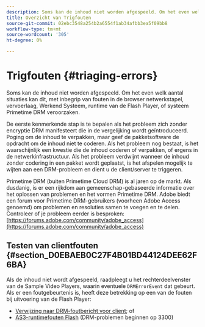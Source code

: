 ```yaml
---
description: Soms kan de inhoud niet worden afgespeeld. Om het even welk aantal situaties kan dit, met inbegrip van fouten in de browser netwerkstapel, vervoerlaag, Werkend Systeem, runtime van de Flash Player, of systeem Primetime DRM veroorzaken.
title: Overzicht van Trigfouten
source-git-commit: 02ebc3548a254b2a6554f1ab34afbb3ea5f09bb8
workflow-type: tm+mt
source-wordcount: '305'
ht-degree: 0%

---
```


# Trigfouten {#triaging-errors}

Soms kan de inhoud niet worden afgespeeld. Om het even welk aantal situaties kan dit, met inbegrip van fouten in de browser netwerkstapel, vervoerlaag, Werkend Systeem, runtime van de Flash Player, of systeem Primetime DRM veroorzaken.

De eerste kenmerkende stap is te bepalen als het probleem zich zonder encryptie DRM manifesteert die in de vergelijking wordt geïntroduceerd. Poging om de inhoud te verpakken, maar geef de pakketsoftware de opdracht om de inhoud niet te coderen. Als het probleem nog bestaat, is het waarschijnlijk een kwestie die de inhoud coderen of verpakken, of ergens in de netwerkinfrastructuur. Als het probleem verdwijnt wanneer de inhoud zonder codering in een pakket wordt geplaatst, is het afspelen mogelijk te wijten aan een DRM-probleem en dient u de client/server te triggeren.

Primetime DRM (buiten Primetime Cloud DRM) is al jaren op de markt. Als dusdanig, is er een rijkdom aan gemeenschap-gebaseerde informatie over het oplossen van problemen en het vormen Primetime DRM. Adobe biedt een forum voor Primetime DRM-gebruikers (voorheen Adobe Access genoemd) om problemen en resoluties samen te voegen en te delen. Controleer of je probleem eerder is besproken: [https://forums.adobe.com/community/adobe_access](https://forums.adobe.com/community/adobe_access)

## Testen van clientfouten {#section_D0EBAEB0C27F4B01BD44124DEE62F6BA}

Als de inhoud niet wordt afgespeeld, raadpleegt u het rechterdeelvenster van de Sample Video Players, waarin eventuele `DRMErrorEvent` dat gebeurt. Als er een foutgebeurtenis is, heeft deze betrekking op een van de fouten bij uitvoering van de Flash Player:

* [Verwijzing naar DRM-foutbericht voor client](https://help.adobe.com/en_US/primetime/drm/index.html#reference-DRM_Client_Error_Messages); of
* [AS3-runtimefouten Flash](https://help.adobe.com/en_US/FlashPlatform/reference/actionscript/3/runtimeErrors.html) (DRM-problemen beginnen op 3300)
